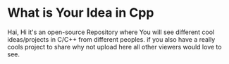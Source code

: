 # What is Your Idea in Cpp
Hai, Hi it's an open-source Repository where You will see different cool ideas/projects in C/C++ from different peoples. if you also have a really cools project to share why not upload here all other viewers would love to see.
